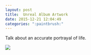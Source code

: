 ```yaml
---
layout: post
title:  Unreal Album Artwork
date: 2015-12-21 12:04:49
categories: ":paintbrush:"
---
```


<p>Talk about an accurate portrayal of life.</p>
<img src="http://i.imgur.com/YZ8OSZv.jpg">
